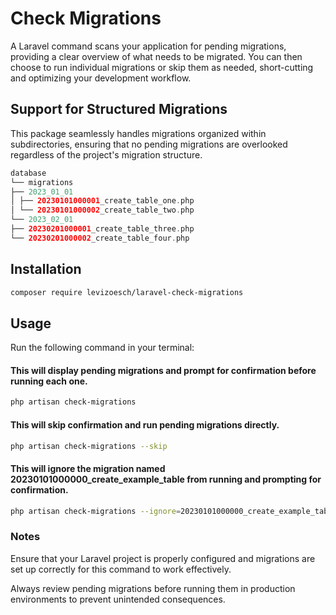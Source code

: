 # Check Migrations

A Laravel command scans your application for pending migrations, providing a clear overview of what needs to be migrated.
You can then choose to run individual migrations or skip them as needed, short-cutting and optimizing your development workflow.

## Support for Structured Migrations

This package seamlessly handles migrations organized within subdirectories, ensuring that no pending migrations are overlooked regardless of the project's migration structure. 

```php
database
└── migrations
├── 2023_01_01
│ ├── 20230101000001_create_table_one.php
│ └── 20230101000002_create_table_two.php
└── 2023_02_01
├── 20230201000001_create_table_three.php
└── 20230201000002_create_table_four.php

```
## Installation

```bash
composer require levizoesch/laravel-check-migrations
```

## Usage

Run the following command in your terminal:

#### This will display pending migrations and prompt for confirmation before running each one.
```bash
php artisan check-migrations
```
#### This will skip confirmation and run pending migrations directly.
```bash
php artisan check-migrations --skip
```
#### This will ignore the migration named 20230101000000_create_example_table from running and prompting for confirmation.
```bash
php artisan check-migrations --ignore=20230101000000_create_example_table
```

### Notes

Ensure that your Laravel project is properly configured and migrations are set up correctly for this command to work effectively.

Always review pending migrations before running them in production environments to prevent unintended consequences.